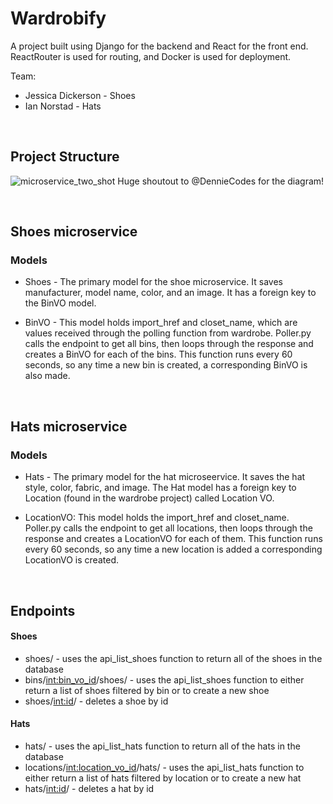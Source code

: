 # Wardrobify
A project built using Django for the backend and React for the front end. ReactRouter is used for routing, and Docker is used for deployment.

Team:
* Jessica Dickerson - Shoes
* Ian Norstad - Hats

<br>

## Project Structure


![microservice_two_shot](/uploads/9c03bb92ef8619809ffdc78237ae488a/microservice_two_shot.png)
Huge shoutout to @DennieCodes for the diagram!

<br>

## Shoes microservice

### Models
* Shoes - The primary model for the shoe microservice. It saves manufacturer, model name, color, and an image. It has a foreign key to the BinVO model.

* BinVO - This model holds import_href and closet_name, which are values received through the polling function from wardrobe. Poller.py calls the endpoint to get all bins, then loops through the response and creates a BinVO for each of the bins. This function runs every 60 seconds, so any time a new bin is created, a corresponding BinVO is also made.

<br>

## Hats microservice

### Models
* Hats - The primary model for the hat microseervice. It saves the hat style, color, fabric, and image. The Hat model has a foreign key to Location (found in the wardrobe project) called Location VO.

* LocationVO: This model holds the import_href and closet_name. Poller.py calls the endpoint to get all locations, then loops through the response and creates a LocationVO for each of them. This function runs every 60 seconds, so any time a new location is added a corresponding LocationVO is created.

<br>

## Endpoints

#### Shoes
* shoes/ - uses the api_list_shoes function to return all of the shoes in the database
* bins/<int:bin_vo_id>/shoes/ - uses the api_list_shoes function to either return a list of shoes filtered by bin or to create a new shoe
* shoes/<int:id>/ - deletes a shoe by id

#### Hats
* hats/ - uses the api_list_hats function to return all of the hats in the database
* locations/<int:location_vo_id>/hats/ - uses the api_list_hats function to either return a list of hats filtered by location or to create a new hat
* hats/<int:id>/ - deletes a hat by id

